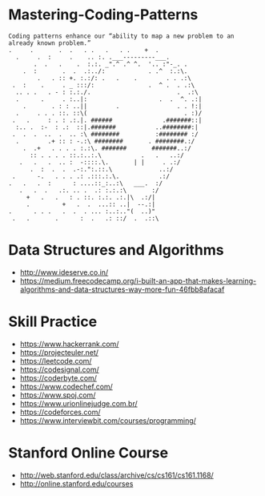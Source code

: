 # Mastering-Coding-Patterns

```
Coding patterns enhance our “ability to map a new problem to an already known problem.”
.     .       .  .   . .   .   . .    +  .
  .     .  :     .    .. :. .___---------___.
       .  .   .    .  :.:. _".^ .^ ^.  '.. :"-_. .
    .  :       .  .  .:../:            . .^  :.:\.
        .   . :: +. :.:/: .   .    .        . . .:\
 .  :    .     . _ :::/:               .  ^ .  . .:\
  .. . .   . - : :.:./.                        .  .:\
  .      .     . :..|:                    .  .  ^. .:|
    .       . : : ..||        .                . . !:|
  .     . . . ::. ::\(                           . :)/
 .   .     : . : .:.|. ######              .#######::|
  :.. .  :-  : .:  ::|.#######           ..########:|
 .  .  .  ..  .  .. :\ ########          :######## :/
  .        .+ :: : -.:\ ########       . ########.:/
    .  .+   . . . . :.:\. #######       #######..:/
      :: . . . . ::.:..:.\           .   .   ..:/
   .   .   .  .. :  -::::.\.       | |     . .:/
      .  :  .  .  .-:.":.::.\             ..:/
 .      -.   . . . .: .:::.:.\.           .:/
.   .   .  :      : ....::_:..:\   ___.  :/
   .   .  .   .:. .. .  .: :.:.:\       :/
     +   .   .   : . ::. :.:. .:.|\  .:/|
     .         +   .  .  ...:: ..|  --.:|
.      . . .   .  .  . ... :..:.."(  ..)"
 .   .       .      :  .   .: ::/  .  .::\
```

# Data Structures and Algorithms

-   http://www.ideserve.co.in/
-   https://medium.freecodecamp.org/i-built-an-app-that-makes-learning-algorithms-and-data-structures-way-more-fun-46fbb8afacaf

# Skill Practice

-   https://www.hackerrank.com/
-   https://projecteuler.net/
-   https://leetcode.com/
-   https://codesignal.com/
-   https://coderbyte.com/
-   https://www.codechef.com/
-   https://www.spoj.com/
-   https://www.urionlinejudge.com.br/
-   https://codeforces.com/
-   https://www.interviewbit.com/courses/programming/

# Stanford Online Course

-   http://web.stanford.edu/class/archive/cs/cs161/cs161.1168/
-   http://online.stanford.edu/courses

